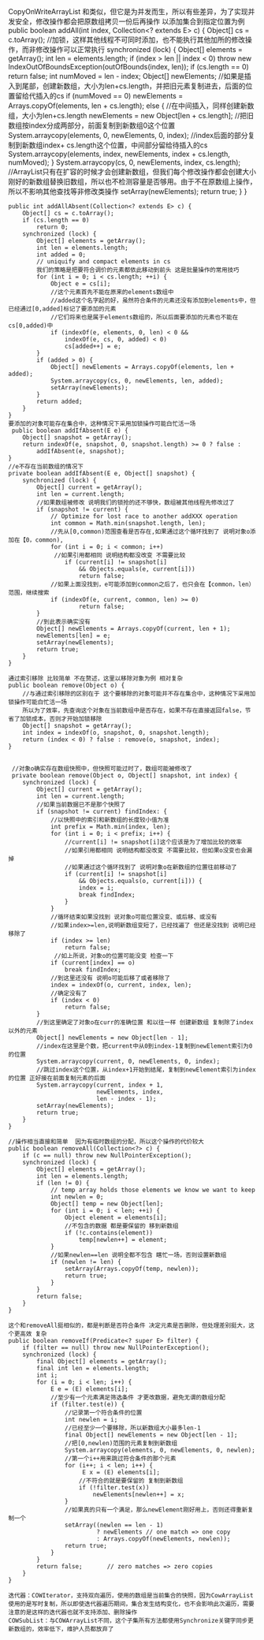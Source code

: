 CopyOnWriteArrayList 和类似，但它是为并发而生，所以有些差异，为了实现并发安全，修改操作都会把原数组拷贝一份后再操作
以添加集合到指定位置为例
public boolean addAll(int index, Collection<? extends E> c) {
        Object[] cs = c.toArray();
        //加锁，这样其他线程不可同时添加，也不能执行其他加所的修改操作，而非修改操作可以正常执行
        synchronized (lock) {
            Object[] elements = getArray();
            int len = elements.length;
            if (index > len || index < 0)
                throw new IndexOutOfBoundsException(outOfBounds(index, len));
            if (cs.length == 0)
                return false;
            int numMoved = len - index;
            Object[] newElements;
            //如果是插入到尾部，创建新数组，大小为len+cs.length，并把旧元素复制进去，后面的位置留给代插入的cs
            if (numMoved == 0)
                newElements = Arrays.copyOf(elements, len + cs.length);
            else {
            	//在中间插入，同样创建新数组，大小为len+cs.length
                newElements = new Object[len + cs.length];
                //把旧数组按index分成两部分，前面复制到新数组0这个位置
                System.arraycopy(elements, 0, newElements, 0, index);
                //index后面的部分复制到新数组index+ cs.length这个位置，中间部分留给待插入的cs
                System.arraycopy(elements, index,
                                 newElements, index + cs.length,
                                 numMoved);
            }
            System.arraycopy(cs, 0, newElements, index, cs.length);
            //ArrayList只有在扩容的时候才会创建新数组，但我们每个修改操作都会创建大小刚好的新数组替换旧数组，所以也不检测容量是否够用。由于不在原数组上操作，所以不影响其他查找等非修改类操作
            setArray(newElements);
            return true;
        }
    }


    public int addAllAbsent(Collection<? extends E> c) {
        Object[] cs = c.toArray();
        if (cs.length == 0)
            return 0;
        synchronized (lock) {
            Object[] elements = getArray();
            int len = elements.length;
            int added = 0;
            // uniquify and compact elements in cs
            我们的策略是把要符合调价的元素都依此移动到前头 这是批量操作的常用技巧
            for (int i = 0; i < cs.length; ++i) {
                Object e = cs[i];
                //这个元素首先不能在原来的elements数组中
                //added这个名字起的好，虽然符合条件的元素还没有添加到elements中，但已经通过[0,added]标记了要添加的元素
                //它们将来也是属于elements数组的，所以后面要添加的元素也不能在cs[0,added)中
                if (indexOf(e, elements, 0, len) < 0 &&
                    indexOf(e, cs, 0, added) < 0)
                    cs[added++] = e;
            }
            if (added > 0) {
                Object[] newElements = Arrays.copyOf(elements, len + added);
                System.arraycopy(cs, 0, newElements, len, added);
                setArray(newElements);
            }
            return added;
        }
    }
    要添加的对象可能存在集合中，这种情况下采用加锁操作可能白忙活一场
     public boolean addIfAbsent(E e) {
        Object[] snapshot = getArray();
        return indexOf(e, snapshot, 0, snapshot.length) >= 0 ? false :
            addIfAbsent(e, snapshot);
    }
    //e不存在当前数组的情况下
    private boolean addIfAbsent(E e, Object[] snapshot) {
        synchronized (lock) {
            Object[] current = getArray();
            int len = current.length;
            //如果数组被修改 说明我们的锁抢的还不够快，数组被其他线程先修改过了
            if (snapshot != current) {
                // Optimize for lost race to another addXXX operation
                int common = Math.min(snapshot.length, len);
                //先从[0,common)范围查看是否存在,如果通过这个循环找到了 说明对象o添加在【0，common),
                for (int i = 0; i < common; i++)
                 //如果引用都相同 说明结构都没改变 不需要比较
                    if (current[i] != snapshot[i]
                        && Objects.equals(e, current[i]))
                        return false;
                //如果上面没找到，e可能添加到common之后了，也只会在【common，len）范围，继续搜索        
                if (indexOf(e, current, common, len) >= 0)
                        return false;
            }
            //到此表示确实没有
            Object[] newElements = Arrays.copyOf(current, len + 1);
            newElements[len] = e;
            setArray(newElements);
            return true;
        }
    }

    通过索引移除 比较简单 不在赘述，这里以移除对象为例 相对复杂
    public boolean remove(Object o) {
        //与通过索引移除的区别在于 这个要移除的对象可能并不存在集合中，这种情况下采用加锁操作可能白忙活一场
        所以为了效率，先查询这个对象在当前数组中是否存在，如果不存在直接返回false，节省了加锁成本，否则才开始加锁移除
        Object[] snapshot = getArray();
        int index = indexOf(o, snapshot, 0, snapshot.length);
        return (index < 0) ? false : remove(o, snapshot, index);
    }


     //对象o确实存在数组快照中，但快照可能过时了，数组可能被修改了
     private boolean remove(Object o, Object[] snapshot, int index) {
        synchronized (lock) {
            Object[] current = getArray();
            int len = current.length;
            //如果当前数据已不是那个快照了
            if (snapshot != current) findIndex: {
                //以快照中的索引和新数组的长度较小值为准
                int prefix = Math.min(index, len);
                for (int i = 0; i < prefix; i++) {
                    //current[i] != snapshot[i]这个应该是为了增加比较的效率
                    //如果引用都相同 说明结构都没改变 不需要比较，但如果o没变也会漏掉
                    //如果通过这个循环找到了 说明对象o在新数组的位置往前移动了
                    if (current[i] != snapshot[i]
                        && Objects.equals(o, current[i])) {
                        index = i;
                        break findIndex;
                    }
                }
                //循环结束如果没找到 说对象o可能位置没变、或后移、或没有
                //如果index>=len,说明新数组变短了，已经找遍了 但还是没找到 说明已经移除了
                if (index >= len)
                    return false;
                 //如上所说，对象o的位置可能没变 检查一下
                if (current[index] == o)
                    break findIndex;
                //到这里还没有 说明o可能后移了或者移除了
                index = indexOf(o, current, index, len);
                //确定没有了
                if (index < 0)
                    return false;
            }
            //到这里确定了对象o在curr的准确位置 和以往一样 创建新数组 复制除了index以外的元素
            Object[] newElements = new Object[len - 1];
            //index在这里是个数，把current中从0到index-1复制到newElement索引为0的位置
            System.arraycopy(current, 0, newElements, 0, index);
            //跳过index这个位置，从index+1开始到结尾，复制到newElement索引为index的位置 正好接在前面复制元素的后面
            System.arraycopy(current, index + 1,
                             newElements, index,
                             len - index - 1);
            setArray(newElements);
            return true;
        }
    }

    //操作相当直接和简单  因为有临时数组的分配，所以这个操作的代价较大
    public boolean removeAll(Collection<?> c) {
        if (c == null) throw new NullPointerException();
        synchronized (lock) {
            Object[] elements = getArray();
            int len = elements.length;
            if (len != 0) {
                // temp array holds those elements we know we want to keep
                int newlen = 0;
                Object[] temp = new Object[len];
                for (int i = 0; i < len; ++i) {
                    Object element = elements[i];
                    //不包含的数据 都是要保留的 移到新数组
                    if (!c.contains(element))
                        temp[newlen++] = element;
                }
                //如果newlen==len 说明全都不包含 瞎忙一场，否则设置新数组
                if (newlen != len) {
                    setArray(Arrays.copyOf(temp, newlen));
                    return true;
                }
            }
            return false;
        }
    }

    这个和removeAll挺相似的，都是判断是否符合条件 决定元素是否删除，但处理差别挺大，这个更高效 复杂
    public boolean removeIf(Predicate<? super E> filter) {
        if (filter == null) throw new NullPointerException();
        synchronized (lock) {
            final Object[] elements = getArray();
            final int len = elements.length;
            int i;
            for (i = 0; i < len; i++) {
                E e = (E) elements[i];
                //至少有一个元素满足筛选条件 才更改数据，避免无谓的数组分配
                if (filter.test(e)) {
                    //记录第一个符合条件的位置
                    int newlen = i;
                    //已经至少一个要移除，所以新数组大小最多len-1 
                    final Object[] newElements = new Object[len - 1];
                    //把[0,newlen)范围的元素复制到新数组
                    System.arraycopy(elements, 0, newElements, 0, newlen);
                    //第一个i++用来跳过符合条件的那个元素
                    for (i++; i < len; i++) {
                         E x = (E) elements[i];
                        //不符合的就是要保留的 复制到新数组
                        if (!filter.test(x))
                            newElements[newlen++] = x;
                    }
                    //如果真的只有一个满足，那么newElement刚好用上，否则还得重新复制一个
                    setArray((newlen == len - 1)
                             ? newElements // one match => one copy
                             : Arrays.copyOf(newElements, newlen));
                    return true;
                }
            }
            return false;       // zero matches => zero copies
        }
    }

    迭代器：COWIterator，支持双向遍历，使用的数组是当前集合的快照，因为CowArrayList使用的是写时复制，所以即使迭代器遍历期间，集合发生结构变化，也不会影响此次遍历，需要注意的是这样的迭代器也就不支持添加、删除操作
    COWSubList：与COWArrayList不同，这个子集所有方法都使用Synchronize关键字同步更新数组的，效率低下，维护人员都放弃了